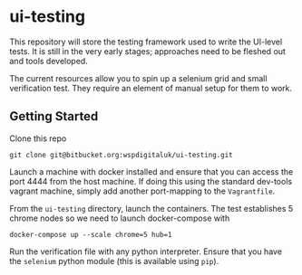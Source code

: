 # ui-testing

This repository will store the testing framework used to write the UI-level tests.  It is still in the very 
early stages; approaches need to be fleshed out and tools developed.

The current resources allow you to spin up a selenium grid and small verification test.  They require an
element of manual setup for them to work.

## Getting Started
Clone this repo
```
git clone git@bitbucket.org:wspdigitaluk/ui-testing.git
```

Launch a machine with docker installed and ensure that you can access the port 4444 from the host machine.
If doing this using the standard dev-tools vagrant machine, simply add another port-mapping to the `Vagrantfile`.

From the `ui-testing` directory, launch the containers.  The test establishes 5 chrome nodes so we need to 
launch docker-compose with
```
docker-compose up --scale chrome=5 hub=1
```

Run the verification file with any python interpreter.  Ensure that you have the `selenium` python module 
(this is available using `pip`).
